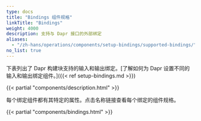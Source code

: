 ```yaml
---
type: docs
title: "Bindings 组件规格"
linkTitle: "Bindings"
weight: 4000
description: 支持与 Dapr 接口的外部绑定
aliases:
  - "/zh-hans/operations/components/setup-bindings/supported-bindings/"
no_list: true
---
```


下表列出了 Dapr 构建块支持的输入和输出绑定。[了解如何为 Dapr 设置不同的输入和输出绑定组件。]({{< ref setup-bindings.md >}})

{{< partial "components/description.html" >}}

每个绑定组件都有其特定的属性。点击名称链接查看每个绑定的组件规格。

{{< partial "components/bindings.html" >}}